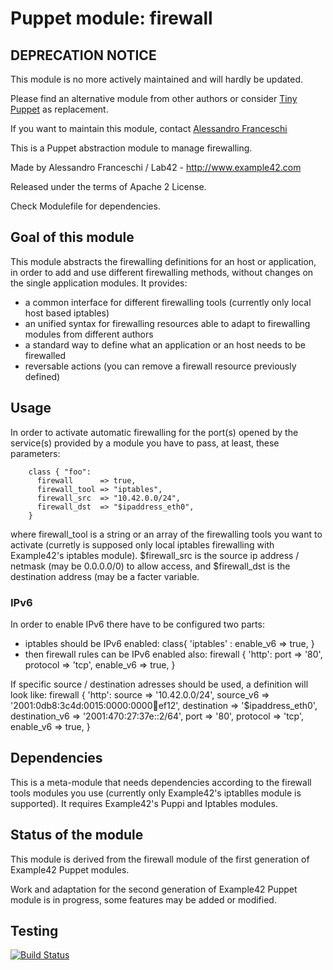 # Puppet module: firewall

## DEPRECATION NOTICE
This module is no more actively maintained and will hardly be updated.

Please find an alternative module from other authors or consider [Tiny Puppet](https://github.com/example42/puppet-tp) as replacement.

If you want to maintain this module, contact [Alessandro Franceschi](https://github.com/alvagante)


This is a Puppet abstraction module to manage firewalling.

Made by Alessandro Franceschi / Lab42 - http://www.example42.com

Released under the terms of Apache 2 License.

Check Modulefile for dependencies.

## Goal of this module
This module abstracts the firewalling definitions for an host or application, in order to add and use different firewalling methods, without changes on the single application modules. It provides:
- a common interface for different firewalling tools (currently only local host based iptables)
- an unified syntax for firewalling resources able to adapt to firewalling modules from different authors
- a standard way to define what an application or an host needs to be firewalled
- reversable actions (you can remove a firewall resource previously defined)

## Usage
In order to activate automatic firewalling for the port(s) opened by the service(s) provided by a module you have to pass, at least, these parameters:

        class { "foo":
          firewall      => true,
          firewall_tool => "iptables",
          firewall_src  => "10.42.0.0/24",
          firewall_dst  => "$ipaddress_eth0",
        }

where firewall_tool is a string or an array of the firewalling tools you want to activate (curretly is supposed only local iptables firewalling with Example42's iptables module). $firewall_src is the source ip address / netmask (may be 0.0.0.0/0) to allow access, and $firewall_dst is the destination address (may be a facter variable.

### IPv6
In order to enable IPv6 there have to be configured two parts:
- iptables should be IPv6 enabled:
          class{ 'iptables' :
            enable_v6 => true,
          }
- then firewall rules can be IPv6 enabled also:
        firewall { 'http': 
          port       => '80',
          protocol   => 'tcp',
          enable_v6  => true,
        }
        
If specific source / destination adresses should be used, a definition will look like: 
        firewall { 'http':
          source          => '10.42.0.0/24',
          source_v6       => '2001:0db8:3c4d:0015:0000:0000:abcd:ef12',
          destination     => '$ipaddress_eth0',
          destination_v6  => '2001:470:27:37e::2/64', 
          port            => '80',
          protocol        => 'tcp',
          enable_v6       => true,
        }
        
## Dependencies

This is a meta-module that needs dependencies according to the firewall tools modules you use (currently only Example42's iptablles module is supported).
It requires Example42's Puppi and Iptables modules.

## Status of the module
This module is derived from the firewall module of the first generation of Example42 Puppet modules.

Work and adaptation for the second generation of Example42 Puppet module is in progress, some features may be added or modified.

## Testing

[![Build Status](https://travis-ci.org/example42/puppet-firewall.png?branch=master)](https://travis-ci.org/example42/puppet-firewall)

